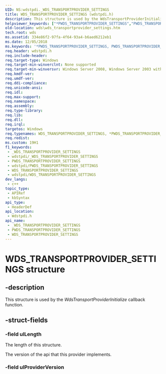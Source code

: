 ```yaml
---
UID: NS:wdstpdi._WDS_TRANSPORTPROVIDER_SETTINGS
title: WDS_TRANSPORTPROVIDER_SETTINGS (wdstpdi.h)
description: This structure is used by the WdsTransportProviderInitialize callback function.
helpviewer_keywords: ["*PWDS_TRANSPORTPROVIDER_SETTINGS","PWDS_TRANSPORTPROVIDER_SETTINGS","PWDS_TRANSPORTPROVIDER_SETTINGS structure pointer [Windows Deployment Services]","WDS_TRANSPORTPROVIDER_SETTINGS","WDS_TRANSPORTPROVIDER_SETTINGS structure [Windows Deployment Services]","wds.wds_transportprovider_settings","wdstpdi/PWDS_TRANSPORTPROVIDER_SETTINGS","wdstpdi/WDS_TRANSPORTPROVIDER_SETTINGS"]
old-location: wds\wds_transportprovider_settings.htm
tech.root: wds
ms.assetid: 334e86f2-97fa-4f64-93a4-b6aed6212eb1
ms.date: 12/05/2018
ms.keywords: '*PWDS_TRANSPORTPROVIDER_SETTINGS, PWDS_TRANSPORTPROVIDER_SETTINGS, PWDS_TRANSPORTPROVIDER_SETTINGS structure pointer [Windows Deployment Services], WDS_TRANSPORTPROVIDER_SETTINGS, WDS_TRANSPORTPROVIDER_SETTINGS structure [Windows Deployment Services], wds.wds_transportprovider_settings, wdstpdi/PWDS_TRANSPORTPROVIDER_SETTINGS, wdstpdi/WDS_TRANSPORTPROVIDER_SETTINGS'
req.header: wdstpdi.h
req.include-header: 
req.target-type: Windows
req.target-min-winverclnt: None supported
req.target-min-winversvr: Windows Server 2008, Windows Server 2003 with SP2 [desktop apps only]
req.kmdf-ver: 
req.umdf-ver: 
req.ddi-compliance: 
req.unicode-ansi: 
req.idl: 
req.max-support: 
req.namespace: 
req.assembly: 
req.type-library: 
req.lib: 
req.dll: 
req.irql: 
targetos: Windows
req.typenames: WDS_TRANSPORTPROVIDER_SETTINGS, *PWDS_TRANSPORTPROVIDER_SETTINGS
req.redist: 
ms.custom: 19H1
f1_keywords:
 - _WDS_TRANSPORTPROVIDER_SETTINGS
 - wdstpdi/_WDS_TRANSPORTPROVIDER_SETTINGS
 - PWDS_TRANSPORTPROVIDER_SETTINGS
 - wdstpdi/PWDS_TRANSPORTPROVIDER_SETTINGS
 - WDS_TRANSPORTPROVIDER_SETTINGS
 - wdstpdi/WDS_TRANSPORTPROVIDER_SETTINGS
dev_langs:
 - c++
topic_type:
 - APIRef
 - kbSyntax
api_type:
 - HeaderDef
api_location:
 - Wdstpdi.h
api_name:
 - _WDS_TRANSPORTPROVIDER_SETTINGS
 - PWDS_TRANSPORTPROVIDER_SETTINGS
 - WDS_TRANSPORTPROVIDER_SETTINGS
---
```


# WDS_TRANSPORTPROVIDER_SETTINGS structure


## -description

This structure is used by the <i>WdsTransportProviderInitialize</i> callback function.

## -struct-fields

### -field ulLength

The length of this structure.

The version of the api that this provider implements.

### -field ulProviderVersion


